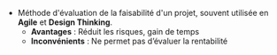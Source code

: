 - Méthode d'évaluation de la faisabilité d'un projet, souvent utilisée en **Agile** et **Design Thinking**.
    - **Avantages** : Réduit les risques, gain de temps
    - **Inconvénients** : Ne permet pas d’évaluer la rentabilité